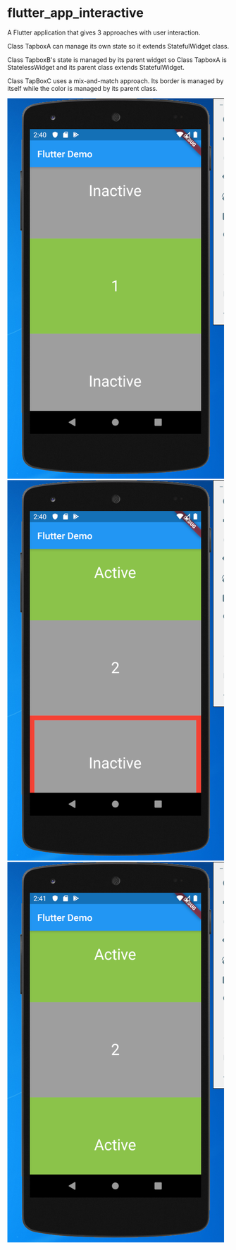# flutter_app_interactive

A Flutter application that gives 3 approaches with user interaction.

Class TapboxA can manage its own state so it extends StatefulWidget class.

Class TapboxB's state is managed by its parent widget so Class TapboxA is StatelessWidget and its parent class extends StatefulWidget.

Class TapBoxC uses a mix-and-match approach. Its border is managed by itself while the color is managed by its parent class.

![Sample 1](sample1.jpg)
![Sample 2](sample2.jpg)
![Sample 3](sample3.jpg)
